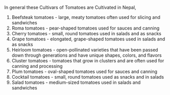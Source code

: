 
In general these Cultivars of Tomatoes are Cultivated in Nepal, 

1.  Beefsteak tomatoes - large, meaty tomatoes often used for slicing and sandwiches
2.  Roma tomatoes - pear-shaped tomatoes used for sauces and canning
3.  Cherry tomatoes - small, round tomatoes used in salads and as snacks
4.  Grape tomatoes - elongated, grape-shaped tomatoes used in salads and as snacks
5.  Heirloom tomatoes - open-pollinated varieties that have been passed down through generations and have unique shapes, colors, and flavors
6.  Cluster tomatoes - tomatoes that grow in clusters and are often used for canning and processing
7.  Plum tomatoes - oval-shaped tomatoes used for sauces and canning
8.  Cocktail tomatoes - small, round tomatoes used as snacks and in salads
9.  Salad tomatoes - medium-sized tomatoes used in salads and sandwiches

